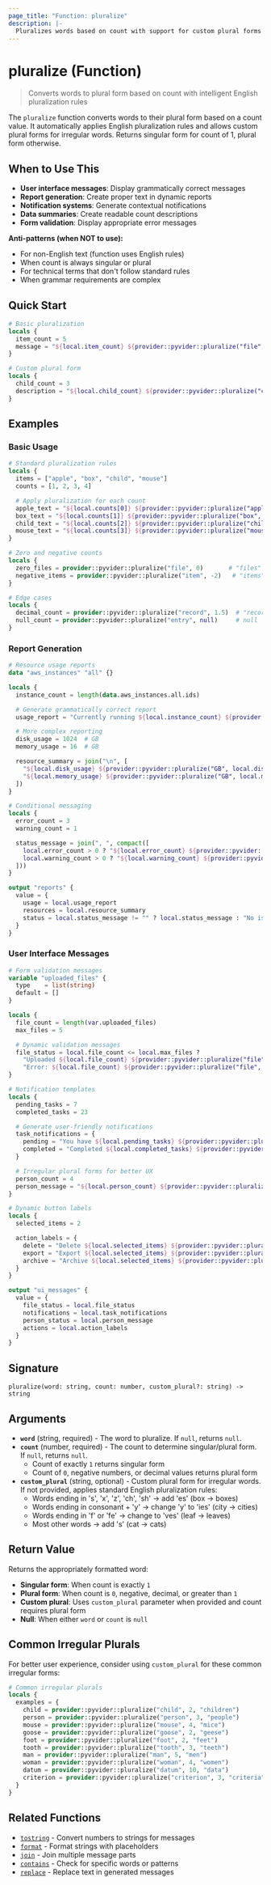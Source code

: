 ```yaml
---
page_title: "Function: pluralize"
description: |-
  Pluralizes words based on count with support for custom plural forms
---
```


# pluralize (Function)

> Converts words to plural form based on count with intelligent English pluralization rules

The `pluralize` function converts words to their plural form based on a count value. It automatically applies English pluralization rules and allows custom plural forms for irregular words. Returns singular form for count of 1, plural form otherwise.

## When to Use This

- **User interface messages**: Display grammatically correct messages
- **Report generation**: Create proper text in dynamic reports
- **Notification systems**: Generate contextual notifications
- **Data summaries**: Create readable count descriptions
- **Form validation**: Display appropriate error messages

**Anti-patterns (when NOT to use):**
- For non-English text (function uses English rules)
- When count is always singular or plural
- For technical terms that don't follow standard rules
- When grammar requirements are complex

## Quick Start

```terraform
# Basic pluralization
locals {
  item_count = 5
  message = "${local.item_count} ${provider::pyvider::pluralize("file", local.item_count)}"  # Returns: "5 files"
}

# Custom plural form
locals {
  child_count = 3
  description = "${local.child_count} ${provider::pyvider::pluralize("child", local.child_count, "children")}"  # Returns: "3 children"
}
```

## Examples

### Basic Usage

```terraform
# Standard pluralization rules
locals {
  items = ["apple", "box", "child", "mouse"]
  counts = [1, 2, 3, 4]

  # Apply pluralization for each count
  apple_text = "${local.counts[0]} ${provider::pyvider::pluralize("apple", local.counts[0])}"  # "1 apple"
  box_text = "${local.counts[1]} ${provider::pyvider::pluralize("box", local.counts[1])}"      # "2 boxes"
  child_text = "${local.counts[2]} ${provider::pyvider::pluralize("child", local.counts[2], "children")}"  # "3 children"
  mouse_text = "${local.counts[3]} ${provider::pyvider::pluralize("mouse", local.counts[3], "mice")}"      # "4 mice"
}

# Zero and negative counts
locals {
  zero_files = provider::pyvider::pluralize("file", 0)       # "files"
  negative_items = provider::pyvider::pluralize("item", -2)   # "items"
}

# Edge cases
locals {
  decimal_count = provider::pyvider::pluralize("record", 1.5)  # "records" (non-integer counts are plural)
  null_count = provider::pyvider::pluralize("entry", null)     # null
}
```

### Report Generation

```terraform
# Resource usage reports
data "aws_instances" "all" {}

locals {
  instance_count = length(data.aws_instances.all.ids)

  # Generate grammatically correct report
  usage_report = "Currently running ${local.instance_count} ${provider::pyvider::pluralize("instance", local.instance_count)}"

  # More complex reporting
  disk_usage = 1024  # GB
  memory_usage = 16  # GB

  resource_summary = join("\n", [
    "${local.disk_usage} ${provider::pyvider::pluralize("GB", local.disk_usage)} of disk space",
    "${local.memory_usage} ${provider::pyvider::pluralize("GB", local.memory_usage)} of memory"
  ])
}

# Conditional messaging
locals {
  error_count = 3
  warning_count = 1

  status_message = join(", ", compact([
    local.error_count > 0 ? "${local.error_count} ${provider::pyvider::pluralize("error", local.error_count)}" : null,
    local.warning_count > 0 ? "${local.warning_count} ${provider::pyvider::pluralize("warning", local.warning_count)}" : null
  ]))
}

output "reports" {
  value = {
    usage = local.usage_report
    resources = local.resource_summary
    status = local.status_message != "" ? local.status_message : "No issues found"
  }
}
```

### User Interface Messages

```terraform
# Form validation messages
variable "uploaded_files" {
  type    = list(string)
  default = []
}

locals {
  file_count = length(var.uploaded_files)
  max_files = 5

  # Dynamic validation messages
  file_status = local.file_count <= local.max_files ?
    "Uploaded ${local.file_count} ${provider::pyvider::pluralize("file", local.file_count)}" :
    "Error: ${local.file_count} ${provider::pyvider::pluralize("file", local.file_count)} exceeds limit of ${local.max_files}"
}

# Notification templates
locals {
  pending_tasks = 7
  completed_tasks = 23

  # Generate user-friendly notifications
  task_notifications = {
    pending = "You have ${local.pending_tasks} ${provider::pyvider::pluralize("task", local.pending_tasks)} pending"
    completed = "Completed ${local.completed_tasks} ${provider::pyvider::pluralize("task", local.completed_tasks)} today"
  }

  # Irregular plural forms for better UX
  person_count = 4
  person_message = "${local.person_count} ${provider::pyvider::pluralize("person", local.person_count, "people")} online"
}

# Dynamic button labels
locals {
  selected_items = 2

  action_labels = {
    delete = "Delete ${local.selected_items} ${provider::pyvider::pluralize("Item", local.selected_items)}"
    export = "Export ${local.selected_items} ${provider::pyvider::pluralize("Record", local.selected_items)}"
    archive = "Archive ${local.selected_items} ${provider::pyvider::pluralize("Document", local.selected_items)}"
  }
}

output "ui_messages" {
  value = {
    file_status = local.file_status
    notifications = local.task_notifications
    person_status = local.person_message
    actions = local.action_labels
  }
}
```

## Signature

`pluralize(word: string, count: number, custom_plural?: string) -> string`

## Arguments

- **`word`** (string, required) - The word to pluralize. If `null`, returns `null`.
- **`count`** (number, required) - The count to determine singular/plural form. If `null`, returns `null`.
  - Count of exactly `1` returns singular form
  - Count of `0`, negative numbers, or decimal values returns plural form
- **`custom_plural`** (string, optional) - Custom plural form for irregular words. If not provided, applies standard English pluralization rules:
  - Words ending in 's', 'x', 'z', 'ch', 'sh' → add 'es' (box → boxes)
  - Words ending in consonant + 'y' → change 'y' to 'ies' (city → cities)
  - Words ending in 'f' or 'fe' → change to 'ves' (leaf → leaves)
  - Most other words → add 's' (cat → cats)

## Return Value

Returns the appropriately formatted word:
- **Singular form**: When count is exactly `1`
- **Plural form**: When count is `0`, negative, decimal, or greater than `1`
- **Custom plural**: Uses `custom_plural` parameter when provided and count requires plural form
- **Null**: When either `word` or `count` is `null`

## Common Irregular Plurals

For better user experience, consider using `custom_plural` for these common irregular forms:

```terraform
# Common irregular plurals
locals {
  examples = {
    child = provider::pyvider::pluralize("child", 2, "children")       # "children"
    person = provider::pyvider::pluralize("person", 3, "people")       # "people"
    mouse = provider::pyvider::pluralize("mouse", 4, "mice")           # "mice"
    goose = provider::pyvider::pluralize("goose", 2, "geese")          # "geese"
    foot = provider::pyvider::pluralize("foot", 2, "feet")             # "feet"
    tooth = provider::pyvider::pluralize("tooth", 3, "teeth")          # "teeth"
    man = provider::pyvider::pluralize("man", 5, "men")                # "men"
    woman = provider::pyvider::pluralize("woman", 4, "women")          # "women"
    datum = provider::pyvider::pluralize("datum", 10, "data")          # "data"
    criterion = provider::pyvider::pluralize("criterion", 3, "criteria") # "criteria"
  }
}
```

## Related Functions

- [`tostring`](./tostring.md) - Convert numbers to strings for messages
- [`format`](./format.md) - Format strings with placeholders
- [`join`](./join.md) - Join multiple message parts
- [`contains`](./contains.md) - Check for specific words or patterns
- [`replace`](./replace.md) - Replace text in generated messages